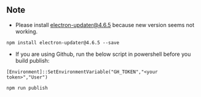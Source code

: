 ## Note

* Please install electron-updater@4.6.5 because new version seems not working.

`npm install electron-updater@4.6.5 --save`

* If you are using Github, run the below script in powershell before you build publish:

`[Environment]::SetEnvironmentVariable("GH_TOKEN","<your token>","User")`

`npm run publish`